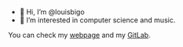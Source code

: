 - 👋 Hi, I’m @louisbigo
- 👀 I’m interested in computer science and music.

You can check my [webpage](https://louisbigo.com/) and my [GitLab](https://gitlab.com/lbigo).
